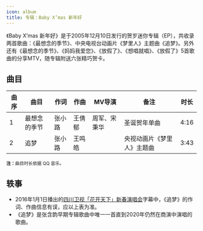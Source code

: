```yaml
---
icon: album
title: 专辑：Baby X’mas 新年好
---
```


《Baby X’mas 新年好》是于2005年12月10日发行的贺岁迷你专辑（EP），共收录两首歌曲：《最想念的季节》、中央电视台动画片《梦里人》主题曲《追梦》。另外还有《最想念的季节》、《妈妈我爱您》、《放假了》、《想唱就唱》、《放假了》5首歌曲的分享MTV，随专辑附送六张精巧贺卡。

## 曲目

<table>
<thead>
<tr>
    <th>曲序</th>
    <th>曲目</th>
    <th>作词</th>
    <th>作曲</th>
    <th>MV导演</th>
    <th>备注</th>
    <th>时长</th>
</tr>
</thead>
<tbody>
<tr>
    <td>1</td>
    <td>最想念的季节</td>
    <td>张小路</td>
    <td>王倩郁</td>
    <td>周军、宋秉华</td>
    <td>圣诞贺年单曲</td>
    <td>4:16</td>
</tr>
<tr>
    <td>2</td>
    <td>追梦</td>
    <td>张小路</td>
    <td>王鸣皓</td>
    <td></td>
    <td>央视动画片《梦里人》主题曲</td>
    <td>3:43</td>
</tr>
</tbody>
</table>

<small>
<b>注：</b>曲目时长依据 QQ 音乐。
</small>

## 轶事

- 2016年1月1日播出的[四川卫视「花开天下」新春演唱会](https://www.bilibili.com/video/BV1gp4y1q7F4)字幕中，《追梦》的作词、作曲信息有误，应以上表为准。
- 《追梦》是张含韵早期专辑歌曲中唯一一首直到2020年仍然在商演中演唱的歌曲。
